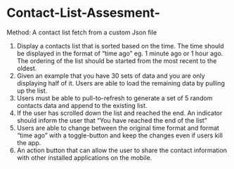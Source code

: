 # Contact-List-Assesment-
Method: A contact list fetch from a custom Json file 


1. Display a contacts list that is sorted based on the time. The time should be displayed in
the format of “time ago” eg. 1 minute ago or 1 hour ago. The ordering of the list should
be started from the most recent to the oldest.
2. Given an example that you have 30 sets of data and you are only displaying half of it.
Users are able to load the remaining data by pulling up the list.
3. Users must be able to pull-to-refresh to generate a set of 5 random contacts data and
append to the existing list.
4. If the user has scrolled down the list and reached the end. An indicator should inform the user that “You have reached the end of the list”
5. Users are able to change between the original time format and format “time ago” with a
toggle-button and keep the changes even if users kill the app.
6. An action button that can allow the user to share the contact information with other
installed applications on the mobile.
